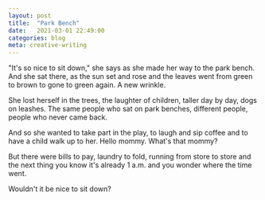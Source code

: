 ```yaml
---
layout: post
title:  "Park Bench"
date:   2021-03-01 22:49:00
categories: blog
meta: creative-writing
---
```


"It's so nice to sit down," she says as she made her way to the park bench. And she sat there, as the sun set and rose and the leaves went from green to brown to gone to green again. A new wrinkle.

She lost herself in the trees, the laughter of children, taller day by day, dogs on leashes. The same people who sat on park benches, different people, people who never came back.

And so she wanted to take part in the play, to laugh and sip coffee and to have a child walk up to her. Hello mommy. What's that mommy?

But there were bills to pay, laundry to fold, running from store to store and the next thing you know it's already 1 a.m. and you wonder where the time went.

Wouldn't it be nice to sit down?

